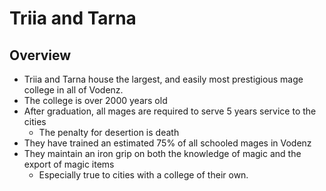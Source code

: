 # Triia and Tarna

## Overview

- Triia and Tarna house the largest, and easily most prestigious mage college in all of Vodenz.  
- The college is over 2000 years old
- After graduation, all mages are required to serve 5 years service to the cities
  - The penalty for desertion is death
- They have trained an estimated 75% of all schooled mages in Vodenz
- They maintain an iron grip on both the knowledge of magic and the export of magic items
  - Especially true to cities with a college of their own.
